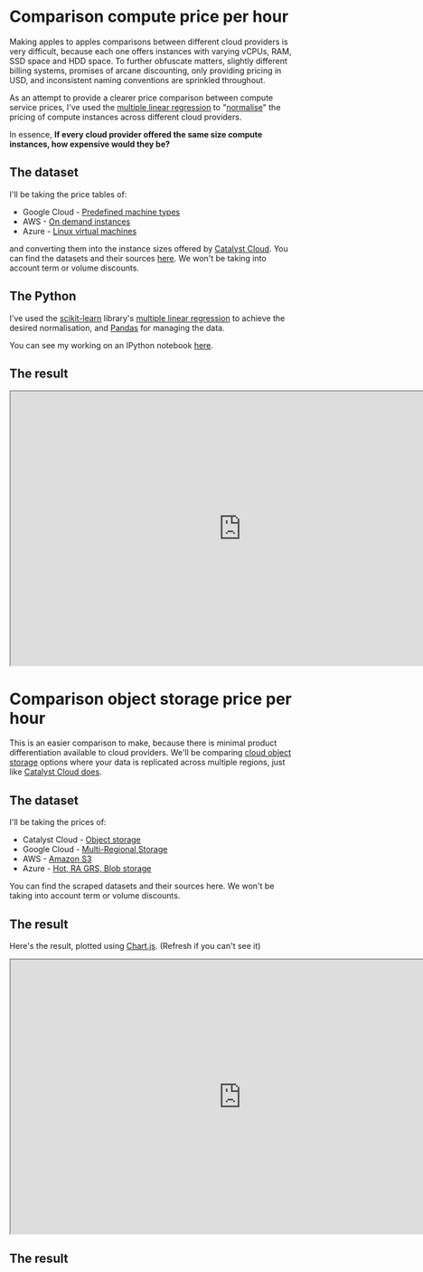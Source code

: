 # Comparison compute price per hour

Making apples to apples comparisons between different cloud providers is very difficult, because each one offers instances with varying vCPUs, RAM, SSD space and HDD space. To further obfuscate matters, slightly different billing systems, promises of arcane discounting, only providing pricing in USD, and inconsistent naming conventions are sprinkled throughout.

As an attempt to provide a clearer price comparison between compute service prices, I've used the [multiple linear regression](https://en.wikipedia.org/wiki/Linear_regression) to "[normalise](https://en.wikipedia.org/wiki/Normalization_(statistics))" the pricing of compute instances across different cloud providers.

In essence, **If every cloud provider offered the same size compute instances, how expensive would they be?**

## The dataset
I'll be taking the price tables of:

* Google Cloud - [Predefined machine types](https://cloud.google.com/compute/pricing#predefined_machine_types)
* AWS - [On demand instances](https://aws.amazon.com/ec2/pricing/on-demand/)
* Azure - [Linux virtual machines](https://azure.microsoft.com/en-us/pricing/details/virtual-machines/linux/)

and converting them into the instance sizes offered by [Catalyst Cloud](https://www.catalyst.net.nz/catalyst-cloud/prices). You can find the datasets and their sources [here](https://github.com/catalyst-cloud/catalystcloud-price-comparison/raw/master/compute/dataset/Cloud%20price%20comparison.ods). We won't be taking into account term or volume discounts.

## The Python
I've used the [scikit-learn](http://scikit-learn.org/stable/) library's [multiple linear regression](http://scikit-learn.org/stable/modules/generated/sklearn.linear_model.LinearRegression.html) to achieve the desired normalisation, and [Pandas](http://pandas.pydata.org/) for managing the data.

You can see my working on an IPython notebook [here](https://nbviewer.jupyter.org/github/catalyst-cloud/cloud-price-comparison/blob/master/compute/cloud_price_comparison.ipynb).

## The result


<iframe src="https://object-storage.nz-por-1.catalystcloud.io/v1/AUTH_8ccc3286887e49cb9a40f023eba693b4/catalyst-cloud-price-comp/" width="815px" height="485px"></iframe>

# Comparison object storage price per hour

This is an easier comparison to make, because there is minimal product differentiation available to cloud providers. We'll be comparing [cloud object storage](https://en.wikipedia.org/wiki/Object_storage) options where your data is replicated across multiple regions, just like [Catalyst Cloud does](http://catalyst.net.nz/catalyst-cloud/iaas/object-storage).

## The dataset
I'll be taking the prices of:

* Catalyst Cloud - [Object storage](http://catalyst.net.nz/catalyst-cloud/iaas/object-storage)
* Google Cloud - [Multi-Regional Storage](https://cloud.google.com/storage/pricing#storage-pricing)
* AWS - [Amazon S3](https://aws.amazon.com/s3/pricing/)
* Azure - [Hot, RA GRS, Blob storage](https://azure.microsoft.com/en-us/pricing/details/storage/blobs/)

You can find the scraped datasets and their sources here. We won't be taking into account term or volume discounts.

## The result
Here's the result, plotted using [Chart.js](http://www.chartjs.org/). (Refresh if you can't see it)

<iframe src="https://object-storage.nz-por-1.catalystcloud.io/v1/AUTH_8ccc3286887e49cb9a40f023eba693b4/catalyst-cloud-price-comp-storage/" width="815px" height="485px"></iframe>


## The result
